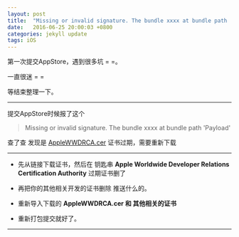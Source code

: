 ```yaml
---
layout: post
title:  "Missing or invalid signature. The bundle xxxx at bundle path 'Payload'"
date:   2016-06-25 20:00:03 +0800
categories: jekyll update
tags: iOS
---
```


第一次提交AppStore，遇到很多坑 = =。

一直很迷 = = 

等结束整理一下。

---

提交AppStore时候报了这个

>Missing or invalid signature. The bundle xxxx at bundle path 'Payload'

查了查 发现是 [AppleWWDRCA.cer](https://developer.apple.com/certificationauthority/AppleWWDRCA.cer) 证书过期，需要重新下载

---

- 先从链接下载证书，然后在 钥匙串 **Apple Worldwide Developer Relations Certification Authority** 过期证书删了

- 再把你的其他相关开发的证书删除 推送什么的。

- 重新导入下载的 **AppleWWDRCA.cer 和 其他相关的证书** 

- 重新打包提交就好了。


---